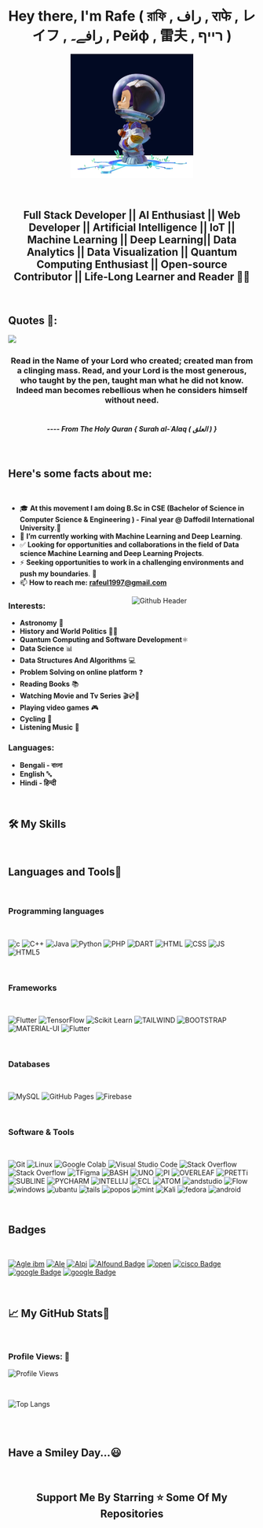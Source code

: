 <h1 align="center">Hey there, I'm Rafe ( রাফি , راف , राफे , レイフ , رافے۔ , Рейф , 雷夫 , רייף )

<br>

</h1>

<p align="center">
<img src="photos/git1" length="250" width="250">
</p>

<br>

<h2 align="center">Full Stack  Developer || AI Enthusiast || Web Developer || Artificial Intelligence  || IoT || Machine Learning || Deep Learning||  Data Analytics || Data Visualization || Quantum Computing Enthusiast || Open-source Contributor  ||  Life-Long Learner and Reader 🧑‍💻</h2>
<br>

## Quotes 📜:

<img src="https://user-images.githubusercontent.com/73097560/115834477-dbab4500-a447-11eb-908a-139a6edaec5c.gif">

<br>

<h3 align="center">Read in the Name of your Lord who created; created man from a clinging mass. Read, and your Lord is the most generous, who taught by the pen, taught man what he did not know. Indeed man becomes rebellious when he considers himself without need. 
<br>
<br>
<h5 align="center"><b>---- From The Holy Quran { Surah al-ʿAlaq ( العلق ) } </b></h5> </h3>
<br>

<h2> Here's some facts about me: </h2>



<br>

<p>
  
- 🎓 **At this movement I am doing B.Sc in CSE (Bachelor of Science in Computer Science & Engineering ) - Final year @ Daffodil International University**.🏦
- 🌱 **I’m currently working with Machine Learning and Deep Learning**.
- ✅ **Looking for opportunities and collaborations in the field of Data science Machine Learning and Deep Learning Projects**. 
- ⚡ **Seeking opportunities to work in a challenging environments and push my boundaries**. 💪
- 📫 **How to reach me: rafeul1997@gmail.com**
</p>

<img width="50%" align="right" alt="Github Header" src="https://w.wallhaven.cc/full/q6/wallhaven-q61m2d.jpg" />

<h3 align="left">Interests:</h3>

- **Astronomy** 🌌
- **History and World Politics** 🏴‍☠️
- **Quantum Computing and Software Development**⚛️
- **Data Science** 📊
- **Data Structures And Algorithms** 💻
- **Problem Solving on online platform** ❓
- **Reading Books** 📚 
- **Watching Movie and Tv Series** 🎬💿🏢
- **Playing video games** 🎮 
- **Cycling** 🚴
- **Listening Music** 🎵

<h3 align="left">Languages:</h3>

- **Bengali - বাংলা**
- **English** 🔤
- **Hindi - हिन्दी**

<br>

## 🛠️ My Skills
<br>

## **Languages and Tools🧰**<br>

<br>

<p align="left">

###  Programming languages

<br>

<p align="left">
<img src="https://img.shields.io/badge/C-00599C?style=for-the-badge&logo=c&logoColor=white" alt="c"/> 
<img src="https://img.shields.io/badge/C%2B%2B-00599C?style=for-the-badge&logo=c%2B%2B&logoColor=white" alt="C++"/> 
<img src="https://img.shields.io/badge/Java-ED8B00?style=for-the-badge&logo=java&logoColor=white" alt="Java"/> 
<img src="https://img.shields.io/badge/Python-FFD43B?style=for-the-badge&logo=python&logoColor=darkgreen" alt="Python"/>
<img src="https://img.shields.io/badge/PHP-777BB4?style=for-the-badge&logo=php&logoColor=white" alt="PHP"/>
<img src="https://img.shields.io/badge/Dart-0175C2?style=for-the-badge&logo=dart&logoColor=white" alt="DART"/>
<img src="https://img.shields.io/badge/HTML-239120?style=for-the-badge&logo=html5&logoColor=white" alt="HTML"/>
<img src="https://img.shields.io/badge/CSS-239120?&style=for-the-badge&logo=css3&logoColor=white" alt="CSS"/>
<img src="https://img.shields.io/badge/JavaScript-F7DF1E?style=for-the-badge&logo=javascript&logoColor=black" alt="JS"/>
<img src="https://img.shields.io/badge/HTML5-E34F26?style=for-the-badge&logo=html5&logoColor=white" alt="HTML5"/>
</p>

<br>

###  Frameworks

<br>

<p align="left">  
<img alt="Flutter" src="https://img.shields.io/badge/Flutter-02569B?style=for-the-badge&logo=flutter&logoColor=white">
<img alt="TensorFlow" src="https://img.shields.io/badge/TensorFlow-FF6F00?style=for-the-badge&logo=TensorFlow&logoColor=white"> 
<img alt="Scikit Learn" src="https://img.shields.io/badge/scikit_learn-F7931E?style=for-the-badge&logo=scikit-learn&logoColor=white">
<img alt="TAILWIND" src="https://img.shields.io/badge/Tailwind_CSS-38B2AC?style=for-the-badge&logo=tailwind-css&logoColor=white">
<img alt="BOOTSTRAP" src="https://img.shields.io/badge/Bootstrap-563D7C?style=for-the-badge&logo=bootstrap&logoColor=white">
<img alt="MATERIAL-UI" src="https://img.shields.io/badge/Material--UI-0081CB?style=for-the-badge&logo=material-ui&logoColor=white">
<img alt="Flutter" src="https://img.shields.io/badge/Flutter-02569B?style=for-the-badge&logo=flutter&logoColor=white">



</p>
<br>

### Databases 

<br>
<p align="left">
<img alt="MySQL" src="https://img.shields.io/badge/MySQL-00000F?style=for-the-badge&logo=mysql&logoColor=white"></a>
<img alt="GitHub Pages" src="https://img.shields.io/badge/GitHub-100000?style=for-the-badge&logo=github&logoColor=white"></a>
<img alt="Firebase" src ="https://img.shields.io/badge/firebase-ffca28?style=for-the-badge&logo=firebase&logoColor=black"></a>
 </p>

<br>

 ###  Software & Tools

<br> 
<p>

<img alt="Git" src="https://img.shields.io/badge/Git-F05032?style=for-the-badge&logo=git&logoColor=white"></a>
<img alt="Linux" src="https://img.shields.io/badge/Linux-FCC624?style=for-the-badge&logo=linux&logoColor=black"></a>
<img alt="Google Colab" src="https://img.shields.io/badge/Colab-F9AB00?style=for-the-badge&logo=googlecolab&color=525252"></a>
<img alt="Visual Studio Code" src="https://img.shields.io/badge/Visual_Studio_Code-0078D4?style=for-the-badge&logo=visual%20studio%20code&logoColor=white"></a>
<img alt="Stack Overflow" src="https://img.shields.io/badge/Stack_Overflow-FE7A16?style=for-the-badge&logo=stack-overflow&logoColor=white"></a>
<img alt="Stack Overflow" src="https://img.shields.io/badge/manjaro-35BF5C?style=for-the-badge&logo=manjaro&logoColor=white"></a>
<img alt="TFigma" src="https://img.shields.io/badge/Figma-F24E1E?style=for-the-badge&logo=figma&logoColor=white"></a>
<img alt="BASH" src="https://img.shields.io/badge/GNU%20Bash-4EAA25?style=for-the-badge&logo=GNU%20Bash&logoColor=white"></a>
<img alt="UNO" src="https://img.shields.io/badge/Arduino-00979D?style=for-the-badge&logo=Arduino&logoColor=white"></a>
<img alt="PI" src="https://img.shields.io/badge/Raspberry%20Pi-A22846?style=for-the-badge&logo=Raspberry%20Pi&logoColor=white"></a>
<img alt="OVERLEAF" src="https://img.shields.io/badge/Overleaf-47A141?style=for-the-badge&logo=Overleaf&logoColor=white"></a>
<img alt="PRETTi" src="https://img.shields.io/badge/prettier-1A2C34?style=for-the-badge&logo=prettier&logoColor=F7BA3E"></a>
<img alt="SUBLINE" src="https://img.shields.io/badge/sublime_text-%23575757.svg?&style=for-the-badge&logo=sublime-text&logoColor=important"></a>
<img alt="PYCHARM" src="https://img.shields.io/badge/PyCharm-000000.svg?&style=for-the-badge&logo=PyCharm&logoColor=white"></a>
<img alt="INTELLIJ" src="https://img.shields.io/badge/IntelliJ_IDEA-000000.svg?style=for-the-badge&logo=intellij-idea&logoColor=white"></a>
<img alt="ECL" src="https://img.shields.io/badge/Eclipse-2C2255?style=for-the-badge&logo=eclipse&logoColor=white"></a>
<img alt="ATOM" src="https://img.shields.io/badge/Atom-66595C?style=for-the-badge&logo=Atom&logoColor=white"></a>
<img alt="andstudio" src="https://img.shields.io/badge/Android_Studio-3DDC84?style=for-the-badge&logo=android-studio&logoColor=white"></a>
<img alt="Flow" src="https://img.shields.io/badge/TensorFlow-FF6F00?style=for-the-badge&logo=tensorflow&logoColor=white"></a>
<img alt="windows" src="https://img.shields.io/badge/Windows-0078D6?style=for-the-badge&logo=windows&logoColor=white"></a>
<img alt="ubantu" src="https://img.shields.io/badge/Ubuntu-E95420?style=for-the-badge&logo=ubuntu&logoColor=white"></a>
<img alt="tails" src="https://img.shields.io/badge/Tails%20-56347C?&style=for-the-badge&logo=tails&logoColor=white"></a>
<img alt="popos" src="https://img.shields.io/badge/Pop!_OS-48B9C7?style=for-the-badge&logo=Pop!_OS&logoColor=white"></a>
<img alt="mint" src="https://img.shields.io/badge/Linux_Mint-87CF3E?style=for-the-badge&logo=linux-mint&logoColor=white"></a>
<img alt="Kali" src="https://img.shields.io/badge/Kali_Linux-557C94?style=for-the-badge&logo=kali-linux&logoColor=white"></a>
<img alt="fedora" src="https://img.shields.io/badge/Fedora-294172?style=for-the-badge&logo=fedora&logoColor=white"></a>
<img alt="android" src="https://img.shields.io/badge/Android-3DDC84?style=for-the-badge&logo=android&logoColor=white"></a>
</p>

<br>
  
## **Badges**

<br>

<a href="https://www.credly.com/badges/20f7e44e-2bd5-45ab-802d-d758cf832a6a/public_url" target="blank"><img src="https://images.credly.com/size/340x340/images/89e728ec-27f8-49ce-a8ea-2df7768f9594/Agile_Explorer.png" alt="Agle ibm" width="120" height="120"></a>
<a href="https://www.credly.com/badges/d2756627-d315-402f-ab94-bb156753eb9d/public_url" target="blank"><img src="https://images.credly.com/size/340x340/images/e769c58d-0912-4fc4-84fe-bff61d3cad28/Professional_Certificate_-_Applied_AI.png" alt="AIe" width="120" height="120"></a>
<a href="https://www.credly.com/badges/91e33e75-f02a-4aa2-b887-f2f760d7b142/public_url"><img src="https://images.credly.com/size/340x340/images/0571ab1d-f43b-43d9-9c68-8ebd0ebd61b7/Python_for_Data_Sci_and_AI_Foundational.png" alt="AIpi" width="120" height="120"></a>
<a href="https://www.credly.com/badges/19c8192d-8418-40f1-b5b5-31b5d8cc7bcf/public_url" target="blank"><img src="https://images.credly.com/size/340x340/images/4b79cc62-d398-4d20-8a8b-ac15335ccc04/AI_Foundations_Specialization.png" alt="AIfound Badge" width="120" height="120"></a>
<a href="https://www.credly.com/badges/cad19126-b3ed-404b-8497-bed2c162c47a/public_url"><img src="https://images.credly.com/size/340x340/images/a8e890b4-d484-4e04-b521-fba516a8c3cd/coursera-specialization-badge.png" alt="open" width="120" height="120"></a>
<a href="https://www.credly.com/badges/00b8acc4-cfce-40e8-b004-ac136eefaedf/public_url" target="blank"><img src="https://images.credly.com/size/340x340/images/0a00ff19-2af2-452c-b855-a00f24e577dd/image.png" alt="cisco Badge" width="120" height="120"></a>
<a href="https://www.credly.com/badges/75812174-3001-4230-8631-8fe488fffc7c/public_url" target="blank"><img src="https://images.credly.com/size/340x340/images/ae2f5bae-b110-4ea1-8e26-77cf5f76c81e/GCC_badge_IT_Support_1000x1000.png" alt="google Badge" width="120" height="120"></a>
<a href="https://www.credly.com/badges/932a63e9-92d2-4e9b-a074-bd9e3a56d01b/public_url" target="blank"><img src="https://images.credly.com/size/340x340/images/c6f4a830-11d9-46ba-a061-8ac2e5a099e9/Explore_Emerging_Tech.png" alt="google Badge" width="120" height="120"></a>

<br>
  
## &#x1f4c8; My GitHub Stats🎯
 
<br>

<h3 align="left">Profile Views: 🧐</h3>
  

![Profile Views](https://komarev.com/ghpvc/?username=rafeul19&style=for-the-badge) 

<br>


![Top Langs](https://github-readme-stats.vercel.app/api/top-langs/?username=rafeul19&theme=chartreuse-dark)
  
<br>

<br>

##  Have a Smiley Day...😃 

<br>

  
<h2 align='center'>Support Me By Starring ⭐ Some Of My Repositories</h2>
<br>

<br>
